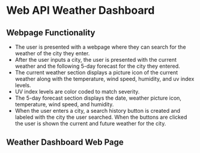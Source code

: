 # Web API Weather Dashboard

## Webpage Functionality
* The user is presented with a webpage where they can search for the weather of the city they enter.
* After the user inputs a city, the user is presented with the current weather and the following 5-day forecast for the city they entered.
* The current weather section displays a picture icon of the current weather along with the temperature, wind speed, humidity, and uv index levels.
* UV index levels are color coded to match severity.
* The 5-day forecast section displays the date, weather picture icon, temperature, wind speed, and humidity.
* When the user enters a city, a search history button is created and labeled with the city the user searched. When the buttons are clicked the user is shown the current and future weather for the city.

## Weather Dashboard Web Page
